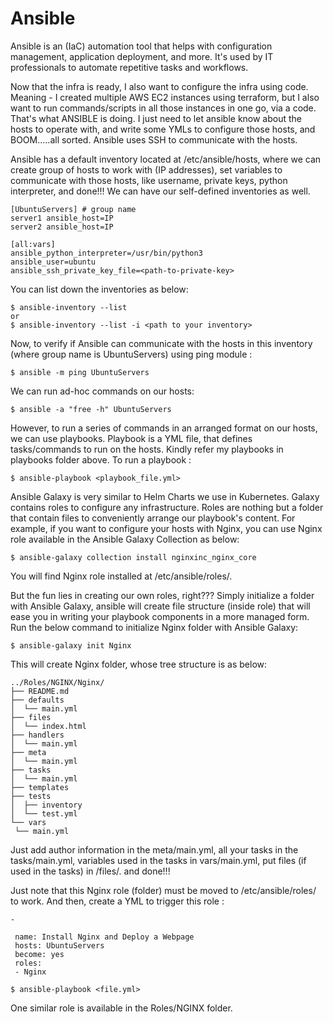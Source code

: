 # Ansible
Ansible is an (IaC) automation tool that helps with configuration management, application deployment, and more. It's used by IT professionals to automate repetitive tasks and workflows.

Now that the infra is ready, I also want to configure the infra using code. Meaning - I created multiple AWS EC2 instances using terraform, but I also want to run commands/scripts in all those instances in one go, via a code. That's what ANSIBLE is doing. I just need to let ansible know about the hosts to operate with, and write some YMLs to configure those hosts, and BOOM.....all sorted.
Ansible uses SSH to communicate with the hosts. 

Ansible has a default inventory located at /etc/ansible/hosts, where we can create group of hosts to work with (IP addresses), set variables to communicate with those hosts, like username, private keys, python interpreter, and done!!!
We can have our self-defined inventories as well.
~~~
[UbuntuServers] # group name
server1 ansible_host=IP
server2 ansible_host=IP

[all:vars]
ansible_python_interpreter=/usr/bin/python3
ansible_user=ubuntu
ansible_ssh_private_key_file=<path-to-private-key>
~~~
You can list down the inventories as below:
~~~
$ ansible-inventory --list
or
$ ansible-inventory --list -i <path to your inventory>
~~~

Now, to verify if Ansible can communicate with the hosts in this inventory (where group name is UbuntuServers) using ping module :
~~~
$ ansible -m ping UbuntuServers
~~~

We can run ad-hoc commands on our hosts:
~~~
$ ansible -a "free -h" UbuntuServers
~~~

However, to run a series of commands in an arranged format on our hosts, we can use playbooks. Playbook is a YML file, that defines tasks/commands to run on the hosts. Kindly refer my playbooks in playbooks folder above.
To run a playbook :
~~~
$ ansible-playbook <playbook_file.yml>
~~~

Ansible Galaxy is very similar to Helm Charts we use in Kubernetes. Galaxy contains roles to configure any infrastructure. Roles are nothing but a folder that contain files to conveniently arrange our playbook's content. For example, if you want to configure your hosts with Nginx, you can use Nginx role available in the Ansible Galaxy Collection as below:
~~~
$ ansible-galaxy collection install nginxinc_nginx_core
~~~
You will find Nginx role installed at /etc/ansible/roles/. 

But the fun lies in creating our own roles, right??? Simply initialize a folder with Ansible Galaxy, ansible will create file structure (inside role) that will ease you in writing your playbook components in a more managed form. Run the below command to initialize Nginx folder with Ansible Galaxy:
~~~
$ ansible-galaxy init Nginx
~~~
This will create Nginx folder, whose tree structure is as below:
~~~
../Roles/NGINX/Nginx/
├── README.md
├── defaults
│  └── main.yml
├── files
│  └── index.html
├── handlers
│  └── main.yml
├── meta
│  └── main.yml
├── tasks
│  └── main.yml
├── templates
├── tests
│  ├── inventory
│  └── test.yml
└── vars
 └── main.yml
~~~
Just add author information in the meta/main.yml, all your tasks in the tasks/main.yml, variables used in the tasks in vars/main.yml, put files (if used in the tasks) in /files/. and done!!!

Just note that this Nginx role (folder) must be moved to /etc/ansible/roles/ to work. And then, create a YML to trigger this role :
~~~
-

 name: Install Nginx and Deploy a Webpage
 hosts: UbuntuServers
 become: yes
 roles:
 - Nginx
~~~
~~~
$ ansible-playbook <file.yml>
~~~
One similar role is available in the Roles/NGINX folder.
